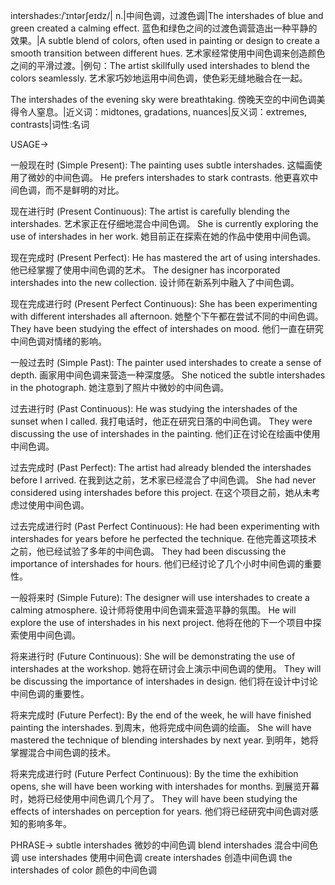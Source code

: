 intershades:/ˈɪntərʃeɪdz/| n.|中间色调，过渡色调|The intershades of blue and green created a calming effect. 蓝色和绿色之间的过渡色调营造出一种平静的效果。|A subtle blend of colors, often used in painting or design to create a smooth transition between different hues.  艺术家经常使用中间色调来创造颜色之间的平滑过渡。|例句：The artist skillfully used intershades to blend the colors seamlessly. 艺术家巧妙地运用中间色调，使色彩无缝地融合在一起。

The intershades of the evening sky were breathtaking.  傍晚天空的中间色调美得令人窒息。|近义词：midtones, gradations, nuances|反义词：extremes, contrasts|词性:名词


USAGE->

一般现在时 (Simple Present):
The painting uses subtle intershades. 这幅画使用了微妙的中间色调。
He prefers intershades to stark contrasts. 他更喜欢中间色调，而不是鲜明的对比。

现在进行时 (Present Continuous):
The artist is carefully blending the intershades. 艺术家正在仔细地混合中间色调。
She is currently exploring the use of intershades in her work. 她目前正在探索在她的作品中使用中间色调。

现在完成时 (Present Perfect):
He has mastered the art of using intershades. 他已经掌握了使用中间色调的艺术。
The designer has incorporated intershades into the new collection.  设计师在新系列中融入了中间色调。

现在完成进行时 (Present Perfect Continuous):
She has been experimenting with different intershades all afternoon. 她整个下午都在尝试不同的中间色调。
They have been studying the effect of intershades on mood. 他们一直在研究中间色调对情绪的影响。

一般过去时 (Simple Past):
The painter used intershades to create a sense of depth. 画家用中间色调来营造一种深度感。
She noticed the subtle intershades in the photograph. 她注意到了照片中微妙的中间色调。

过去进行时 (Past Continuous):
He was studying the intershades of the sunset when I called. 我打电话时，他正在研究日落的中间色调。
They were discussing the use of intershades in the painting. 他们正在讨论在绘画中使用中间色调。

过去完成时 (Past Perfect):
The artist had already blended the intershades before I arrived. 在我到达之前，艺术家已经混合了中间色调。
She had never considered using intershades before this project. 在这个项目之前，她从未考虑过使用中间色调。

过去完成进行时 (Past Perfect Continuous):
He had been experimenting with intershades for years before he perfected the technique. 在他完善这项技术之前，他已经试验了多年的中间色调。
They had been discussing the importance of intershades for hours.  他们已经讨论了几个小时中间色调的重要性。

一般将来时 (Simple Future):
The designer will use intershades to create a calming atmosphere. 设计师将使用中间色调来营造平静的氛围。
He will explore the use of intershades in his next project. 他将在他的下一个项目中探索使用中间色调。

将来进行时 (Future Continuous):
She will be demonstrating the use of intershades at the workshop. 她将在研讨会上演示中间色调的使用。
They will be discussing the importance of intershades in design. 他们将在设计中讨论中间色调的重要性。

将来完成时 (Future Perfect):
By the end of the week, he will have finished painting the intershades. 到周末，他将完成中间色调的绘画。
She will have mastered the technique of blending intershades by next year. 到明年，她将掌握混合中间色调的技术。

将来完成进行时 (Future Perfect Continuous):
By the time the exhibition opens, she will have been working with intershades for months. 到展览开幕时，她将已经使用中间色调几个月了。
They will have been studying the effects of intershades on perception for years.  他们将已经研究中间色调对感知的影响多年。


PHRASE->
subtle intershades 微妙的中间色调
blend intershades 混合中间色调
use intershades 使用中间色调
create intershades 创造中间色调
the intershades of color 颜色的中间色调
